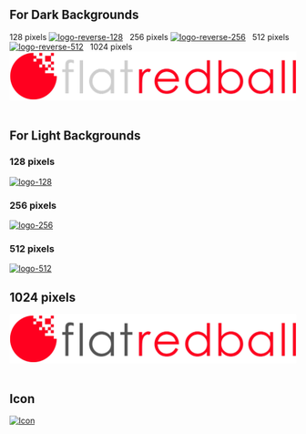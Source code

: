 ## For Dark Backgrounds

128 pixels [![logo-reverse-128](/wp-content/uploads/2016/01/logo-reverse-128.png)](/wp-content/uploads/2016/01/logo-reverse-128.png)   256 pixels [![logo-reverse-256](/wp-content/uploads/2016/01/logo-reverse-256.png)](/wp-content/uploads/2016/01/logo-reverse-256.png)   512 pixels [![logo-reverse-512](/wp-content/uploads/2016/01/logo-reverse-512.png)](/wp-content/uploads/2016/01/logo-reverse-512.png)   1024 pixels [![logo-reverse-1024](/media/2016-01-logo-reverse-1024-1024x175.png)](/wp-content/uploads/2016/01/logo-reverse-1024.png)  

## For Light Backgrounds

### 128 pixels

[![logo-128](/wp-content/uploads/2016/01/logo-128.png)](/wp-content/uploads/2016/01/logo-128.png)  

### 256 pixels

[![logo-256](/wp-content/uploads/2016/01/logo-256.png)](/wp-content/uploads/2016/01/logo-256.png)  

### 512 pixels

[![logo-512](/wp-content/uploads/2016/01/logo-512.png)](/wp-content/uploads/2016/01/logo-512.png)  

## 1024 pixels

[![logo-1024](/media/2016-01-logo-1024-1024x175.png)](/wp-content/uploads/2016/01/logo-1024.png)  

## Icon

[![Icon](/wp-content/uploads/2016/01/Icon.png)](/wp-content/uploads/2016/01/Icon.png)      
